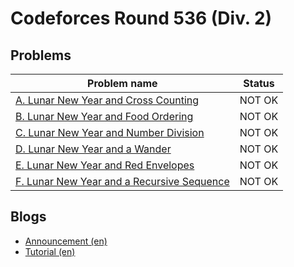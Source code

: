 # Codeforces Round 536 (Div. 2)

## Problems

|Problem name|Status|
|------------|---------|
| [A. Lunar New Year and Cross Counting](problems/A._Lunar_New_Year_and_Cross_Counting.md)|NOT OK|
| [B. Lunar New Year and Food Ordering](problems/B._Lunar_New_Year_and_Food_Ordering.md)|NOT OK|
| [C. Lunar New Year and Number Division](problems/C._Lunar_New_Year_and_Number_Division.md)|NOT OK|
| [D. Lunar New Year and a Wander](problems/D._Lunar_New_Year_and_a_Wander.md)|NOT OK|
| [E. Lunar New Year and Red Envelopes](problems/E._Lunar_New_Year_and_Red_Envelopes.md)|NOT OK|
| [F. Lunar New Year and a Recursive Sequence](problems/F._Lunar_New_Year_and_a_Recursive_Sequence.md)|NOT OK|
## Blogs

- [Announcement (en)](blogs/Announcement_(en).md)
- [Tutorial (en)](blogs/Tutorial_(en).md)
